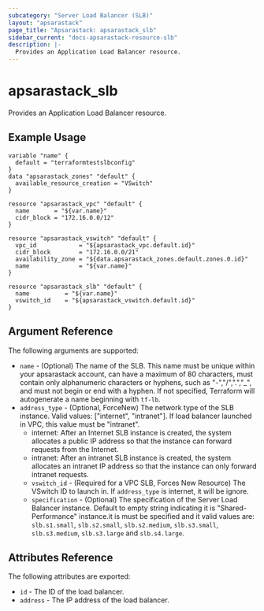 ```yaml
---
subcategory: "Server Load Balancer (SLB)"
layout: "apsarastack"
page_title: "Apsarastack: apsarastack_slb"
sidebar_current: "docs-apsarastack-resource-slb"
description: |-
  Provides an Application Load Balancer resource.
---
```


# apsarastack\_slb

Provides an Application Load Balancer resource.

## Example Usage

```
variable "name" {
  default = "terraformtestslbconfig"
}
data "apsarastack_zones" "default" {
  available_resource_creation = "VSwitch"
}

resource "apsarastack_vpc" "default" {
  name       = "${var.name}"
  cidr_block = "172.16.0.0/12"
}

resource "apsarastack_vswitch" "default" {
  vpc_id            = "${apsarastack_vpc.default.id}"
  cidr_block        = "172.16.0.0/21"
  availability_zone = "${data.apsarastack_zones.default.zones.0.id}"
  name              = "${var.name}"
}

resource "apsarastack_slb" "default" {
  name          = "${var.name}"
  vswitch_id    = "${apsarastack_vswitch.default.id}"
}
```

## Argument Reference

The following arguments are supported:

* `name` - (Optional) The name of the SLB. This name must be unique within your apsarastack account, can have a maximum of 80 characters,
must contain only alphanumeric characters or hyphens, such as "-","/",".","_", and must not begin or end with a hyphen. If not specified,
Terraform will autogenerate a name beginning with `tf-lb`.
* `address_type` - (Optional, ForceNew) The network type of the SLB instance. Valid values: ["internet", "intranet"]. If load balancer launched in VPC, this value must be "intranet".
  - internet: After an Internet SLB instance is created, the system allocates a public IP address so that the instance can forward requests from the Internet.
  - intranet: After an intranet SLB instance is created, the system allocates an intranet IP address so that the instance can only forward intranet requests.
  * `vswitch_id` - (Required for a VPC SLB, Forces New Resource) The VSwitch ID to launch in. If `address_type` is internet, it will be ignore.
  * `specification` - (Optional)  The specification of the Server Load Balancer instance. Default to empty string indicating it is "Shared-Performance" instance.it is must be specified and it valid values are: `slb.s1.small`, `slb.s2.small`, `slb.s2.medium`,
    `slb.s3.small`, `slb.s3.medium`, `slb.s3.large` and `slb.s4.large`.

## Attributes Reference

The following attributes are exported:

* `id` - The ID of the load balancer.
* `address` - The IP address of the load balancer.

